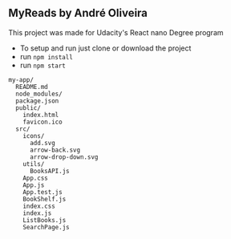 ## MyReads by André Oliveira

This project was made for Udacity's React nano Degree program

- To setup and run just clone or download the project
- run `npm install`
- run `npm start`

```
my-app/
  README.md
  node_modules/
  package.json
  public/
    index.html
    favicon.ico
  src/
    icons/
      add.svg
      arrow-back.svg
      arrow-drop-down.svg
    utils/
      BooksAPI.js
    App.css
    App.js
    App.test.js
    BookShelf.js
    index.css
    index.js
    ListBooks.js
    SearchPage.js
```

